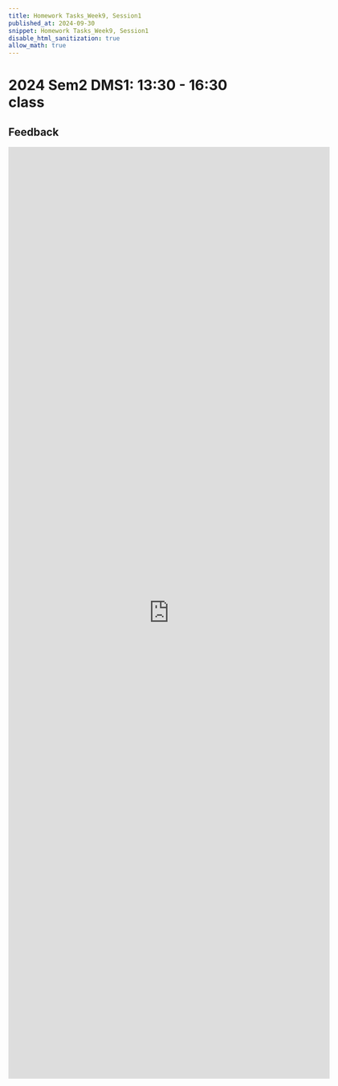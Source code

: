 ```yaml
---
title: Homework Tasks_Week9, Session1
published_at: 2024-09-30
snippet: Homework Tasks_Week9, Session1
disable_html_sanitization: true
allow_math: true
---
```

#  2024 Sem2 DMS1: 13:30 - 16:30 class

## Feedback ##

<iframe src="https://docs.google.com/forms/d/e/1FAIpQLSd1FydDB2ymq1EWY4G-AyvymOPSPAvDWhaqVMAPwLLKmWSWfw/viewform?embedded=true" width="640" height="1856" frameborder="0" marginheight="0" marginwidth="0">Loading…</iframe>